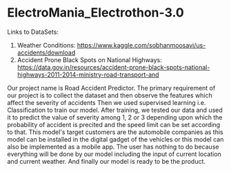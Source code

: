 # ElectroMania_Electrothon-3.0

Links to DataSets:
1. Weather Conditions: https://www.kaggle.com/sobhanmoosavi/us-accidents/download
2. Accident Prone Black Spots on National Highways: https://data.gov.in/resources/accident-prone-black-spots-national-highways-2011-2014-ministry-road-transport-and


Our project name is Road Accident Predictor. 
The primary requirement of our project is to collect the dataset and then observe the features which affect the severity of accidents
Then we used supervised learning i.e. Classification to train our model.
After training, we tested our data and used it to predict the value of severity among 1, 2 or 3 depending upon which the probability of accident is precited and 
the speed limit can be set according to that.
This model's target customers are the automobile companies as this model can be installed in the digital gadget of the vehicles or this model can also be implemented as a mobile
app.
The user has nothing to do because everything will be done by our model including the input of current location and current weather.
And finally our model is ready to be the product.

